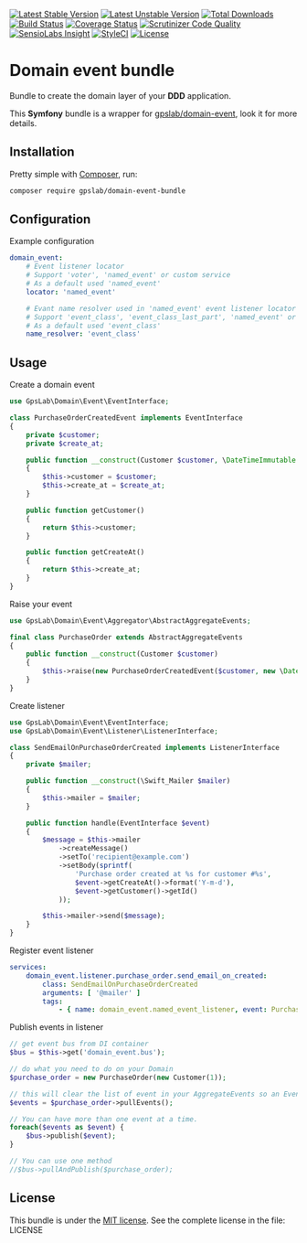 [![Latest Stable Version](https://img.shields.io/packagist/v/gpslab/domain-event-bundle.svg?maxAge=3600&label=stable)](https://packagist.org/packages/gpslab/domain-event-bundle)
[![Latest Unstable Version](https://img.shields.io/packagist/vpre/gpslab/domain-event-bundle.svg?maxAge=3600&label=unstable)](https://packagist.org/packages/gpslab/domain-event-bundle)
[![Total Downloads](https://img.shields.io/packagist/dt/gpslab/domain-event-bundle.svg?maxAge=3600)](https://packagist.org/packages/gpslab/domain-event-bundle)
[![Build Status](https://img.shields.io/travis/gpslab/domain-event-bundle.svg?maxAge=3600)](https://travis-ci.org/gpslab/domain-event-bundle)
[![Coverage Status](https://img.shields.io/coveralls/gpslab/domain-event-bundle.svg?maxAge=3600)](https://coveralls.io/github/gpslab/domain-event-bundle?branch=master)
[![Scrutinizer Code Quality](https://img.shields.io/scrutinizer/g/gpslab/domain-event-bundle.svg?maxAge=3600)](https://scrutinizer-ci.com/g/gpslab/domain-event-bundle/?branch=master)
[![SensioLabs Insight](https://img.shields.io/sensiolabs/i/3a2581f1-dec0-4f48-8133-b996cd9a62b5.svg?maxAge=3600&label=SLInsight)](https://insight.sensiolabs.com/projects/3a2581f1-dec0-4f48-8133-b996cd9a62b5)
[![StyleCI](https://styleci.io/repos/69584393/shield?branch=master)](https://styleci.io/repos/69584393)
[![License](https://img.shields.io/github/license/gpslab/domain-event-bundle.svg?maxAge=3600)](https://github.com/gpslab/domain-event-bundle)

Domain event bundle
===================

Bundle to create the domain layer of your **DDD** application.

This **Symfony** bundle is a wrapper for [gpslab/domain-event](https://github.com/gpslab/domain-event), look it for more details.

## Installation

Pretty simple with [Composer](http://packagist.org), run:

```sh
composer require gpslab/domain-event-bundle
```

## Configuration

Example configuration

```yml
domain_event:
    # Event listener locator
    # Support 'voter', 'named_event' or custom service
    # As a default used 'named_event'
    locator: 'named_event'

    # Evant name resolver used in 'named_event' event listener locator
    # Support 'event_class', 'event_class_last_part', 'named_event' or a custom service
    # As a default used 'event_class'
    name_resolver: 'event_class'
```

## Usage

Create a domain event

```php
use GpsLab\Domain\Event\EventInterface;

class PurchaseOrderCreatedEvent implements EventInterface
{
    private $customer;
    private $create_at;

    public function __construct(Customer $customer, \DateTimeImmutable $create_at)
    {
        $this->customer = $customer;
        $this->create_at = $create_at;
    }

    public function getCustomer()
    {
        return $this->customer;
    }

    public function getCreateAt()
    {
        return $this->create_at;
    }
}
```

Raise your event

```php
use GpsLab\Domain\Event\Aggregator\AbstractAggregateEvents;

final class PurchaseOrder extends AbstractAggregateEvents
{
    public function __construct(Customer $customer)
    {
        $this->raise(new PurchaseOrderCreatedEvent($customer, new \DateTimeImmutable()));
    }
}
```

Create listener

```php
use GpsLab\Domain\Event\EventInterface;
use GpsLab\Domain\Event\Listener\ListenerInterface;

class SendEmailOnPurchaseOrderCreated implements ListenerInterface
{
    private $mailer;

    public function __construct(\Swift_Mailer $mailer)
    {
        $this->mailer = $mailer;
    }

    public function handle(EventInterface $event)
    {
        $message = $this->mailer
            ->createMessage()
            ->setTo('recipient@example.com')
            ->setBody(sprintf(
                'Purchase order created at %s for customer #%s',
                $event->getCreateAt()->format('Y-m-d'),
                $event->getCustomer()->getId()
            ));

        $this->mailer->send($message);
    }
}
```

Register event listener

```yml
services:
    domain_event.listener.purchase_order.send_email_on_created:
        class: SendEmailOnPurchaseOrderCreated
        arguments: [ '@mailer' ]
        tags:
            - { name: domain_event.named_event_listener, event: PurchaseOrderCreatedEvent }
```

Publish events in listener

```php
// get event bus from DI container
$bus = $this->get('domain_event.bus');

// do what you need to do on your Domain
$purchase_order = new PurchaseOrder(new Customer(1));

// this will clear the list of event in your AggregateEvents so an Event is trigger only once
$events = $purchase_order->pullEvents();

// You can have more than one event at a time.
foreach($events as $event) {
    $bus->publish($event);
}

// You can use one method
//$bus->pullAndPublish($purchase_order);
```

## License

This bundle is under the [MIT license](http://opensource.org/licenses/MIT). See the complete license in the file: LICENSE
